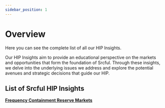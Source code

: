 ```yaml
---
sidebar_position: 1
---
```


# Overview

Here you can see the complete list of all our HIP Insights.

Our HIP Insights aim to provide an educational perspective on the markets and opportunities that form the foundation of Srcful. Through these insights, we delve into the underlying issues we address and explore the potential avenues and strategic decisions that guide our HIP.

## List of Srcful HIP Insights

[**Frequency Containment Reserve Markets**](./post-1)

